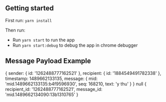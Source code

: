 ## Getting started

First run: `yarn install`

Then run:

* Run `yarn start` to run the app
* Run `yarn start:debug` to debug the app in chrome debugger

## Message Payload Example

{ sender: { id: '1262488777162521' },
  recipient: { id: '1884549491782338' },
  timestamp: 1489662133135,
  message:
   { mid: 'mid.1489662133135:b4f9596930',
     seq: 168210,
     text: 'y thu' } }
null
{ recipient_id: '1262488777162521',
  message_id: 'mid.1489662134090:13b1310765' }


